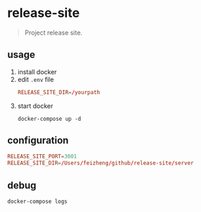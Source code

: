 # release-site
> Project release site.

## usage
1. install docker
2. edit `.env` file
   ```conf
   RELEASE_SITE_DIR=/yourpath
   ```
3. start docker
   ```shell
   docker-compose up -d
   ```

## configuration
```conf
RELEASE_SITE_PORT=3001
RELEASE_SITE_DIR=/Users/feizheng/github/release-site/server
```

## debug
```shell
docker-compose logs
```
